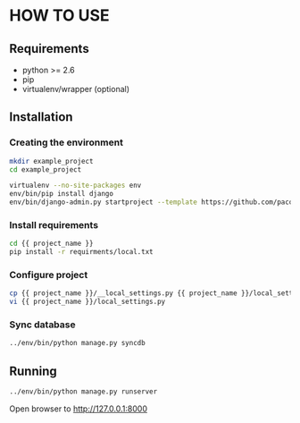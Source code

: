 # HOW TO USE

## Requirements ##
- python >= 2.6
- pip
- virtualenv/wrapper (optional)


## Installation ##
### Creating the environment ###

```bash
mkdir example_project
cd example_project
```

```bash
virtualenv --no-site-packages env
env/bin/pip install django
env/bin/django-admin.py startproject --template https://github.com/paco1987/django-rad-project-skeleton/zipball/master --extension py,md yourprojectname
```


### Install requirements ###
```bash
cd {{ project_name }}
pip install -r requirments/local.txt
```

### Configure project ###
```bash
cp {{ project_name }}/__local_settings.py {{ project_name }}/local_settings.py
vi {{ project_name }}/local_settings.py
```

### Sync database ###
```bash
../env/bin/python manage.py syncdb
```

## Running ##
```bash
../env/bin/python manage.py runserver
```

Open browser to http://127.0.0.1:8000
